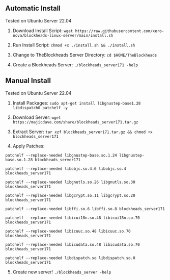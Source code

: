 ## Automatic Install
Tested on Ubuntu Server 22.04

1. Download Install Script:
```wget https://raw.githubusercontent.com/xero-nova/blockheads-linux-server/main/install.sh```

2. Run Install Script:
```chmod +x ./install.sh && ./install.sh```

3. Change to TheBlockheads Server Directory:
```cd $HOME/TheBlockheads```

4. Create a Blockheads Server:
```./blockheads_server171 -help```

## Manual Install
Tested on Ubuntu Server 22.04

1. Install Packages:
```sudo apt-get install libgnustep-base1.28 libdispatch0 patchelf -y```

2. Download Server:
```wget https://majicdave.com/share/blockheads_server171.tar.gz```

3. Extract Server:
```tar xzf blockheads_server171.tar.gz && chmod +x blockheads_server171```

4. Apply Patches:
 
```patchelf --replace-needed libgnustep-base.so.1.24 libgnustep-base.so.1.28 blockheads_server171```

```patchelf --replace-needed libobjc.so.4.6 libobjc.so.4 blockheads_server171```

```patchelf --replace-needed libgnutls.so.26 libgnutls.so.30 blockheads_server171```

```patchelf --replace-needed libgcrypt.so.11 libgcrypt.so.20 blockheads_server171```

```patchelf --replace-needed libffi.so.6 libffi.so.8 blockheads_server171```

```patchelf --replace-needed libicui18n.so.48 libicui18n.so.70 blockheads_server171```

```patchelf --replace-needed libicuuc.so.48 libicuuc.so.70 blockheads_server171```

```patchelf --replace-needed libicudata.so.48 libicudata.so.70 blockheads_server171```

```patchelf --replace-needed libdispatch.so libdispatch.so.0 blockheads_server171```

5. Create new server!
```./blockheads_server -help```
